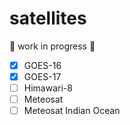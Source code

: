 # satellites

🚧 work in progress 🚧

- [x] GOES-16
- [x] GOES-17
- [ ] Himawari-8
- [ ] Meteosat
- [ ] Meteosat Indian Ocean
